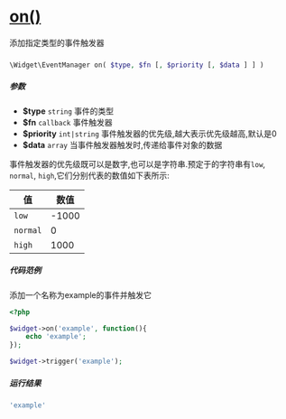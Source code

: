 [on()](http://twinh.github.io/widget/api/on)
============================================

添加指定类型的事件触发器

### 
```php
\Widget\EventManager on( $type, $fn [, $priority [, $data ] ] )
```

##### 参数
* **$type** `string` 事件的类型
* **$fn** `callback` 事件触发器
* **$priority** `int|string` 事件触发器的优先级,越大表示优先级越高,默认是0
* **$data** `array` 当事件触发器触发时,传递给事件对象的数据


事件触发器的优先级既可以是数字,也可以是字符串.预定于的字符串有`low`, `normal`, `high`,它们分别代表的数值如下表所示:

| **值**   | **数值** |
|----------|----------|
| `low`    | -1000    |
| `normal` | 0        |
| `high`   | 1000     |



##### 代码范例
添加一个名称为example的事件并触发它
```php
<?php

$widget->on('example', function(){
    echo 'example';
});

$widget->trigger('example');
```
##### 运行结果
```php
'example'
```
